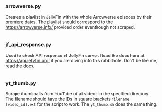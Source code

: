 ### arrowverse.py

Creates a playlist in JellyFin with the whole Arrowverse episodes by their premiere dates. The playlist should correspond to the https://arrowverse.info/ provided order eventhough not scraped.

#

### jf_api_response.py

Used to check API response of JellyFin server. Read the docs here at https://api.jellyfin.org/ if you are diving into this rabbithole. Don't be like me, read the docs.

#

### yt_thumb.py

Scrape thumbnails from YouTube of all videos in the specified directory. The filename should have the IDs in square brackets
`filename [video_id].ext` for the script to work. The `yt_thumb.sh` does the same thing.
